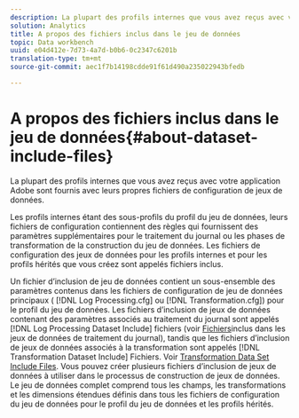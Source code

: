 ```yaml
---
description: La plupart des profils internes que vous avez reçus avec votre application Adobe sont fournis avec leurs propres fichiers de configuration de jeux de données.
solution: Analytics
title: A propos des fichiers inclus dans le jeu de données
topic: Data workbench
uuid: e04d412e-7d73-4a7d-b0b6-0c2347c6201b
translation-type: tm+mt
source-git-commit: aec1f7b14198cdde91f61d490a235022943bfedb

---
```



# A propos des fichiers inclus dans le jeu de données{#about-dataset-include-files}

La plupart des profils internes que vous avez reçus avec votre application Adobe sont fournis avec leurs propres fichiers de configuration de jeux de données.

Les profils internes étant des sous-profils du profil du jeu de données, leurs fichiers de configuration contiennent des règles qui fournissent des paramètres supplémentaires pour le traitement du journal ou les phases de transformation de la construction du jeu de données. Les fichiers de configuration des jeux de données pour les profils internes et pour les profils hérités que vous créez sont appelés fichiers inclus.

Un fichier d’inclusion de jeu de données contient un sous-ensemble des paramètres contenus dans les fichiers de configuration de jeu de données principaux ( [!DNL Log Processing.cfg] ou [!DNL Transformation.cfg]) pour le profil du jeu de données. Les fichiers d’inclusion de jeux de données contenant des paramètres associés au traitement du journal sont appelés [!DNL Log Processing Dataset Include] fichiers (voir [Fichiers](../../../home/c-dataset-const-proc/c-dataset-inc-files/c-types-dataset-inc-files/c-log-proc-dataset-inc-files/c-log-proc-dataset-inc-files.md#concept-999475a22519432e98844622ca95b6ab)inclus dans les jeux de données de traitement du journal), tandis que les fichiers d’inclusion de jeux de données associés à la transformation sont appelés [!DNL Transformation Dataset Include] Fichiers. Voir [Transformation Data Set Include Files](../../../home/c-dataset-const-proc/c-dataset-inc-files/c-types-dataset-inc-files/c-trans-dataset-inc-files.md#concept-c64aa78ed9ce40b8a0f4932c82ff5ace). Vous pouvez créer plusieurs fichiers d’inclusion de jeux de données à utiliser dans le processus de construction de jeux de données. Le jeu de données complet comprend tous les champs, les transformations et les dimensions étendues définis dans tous les fichiers de configuration du jeu de données pour le profil du jeu de données et les profils hérités.
